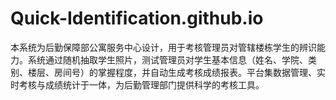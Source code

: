# Quick-Identification.github.io
本系统为后勤保障部公寓服务中心设计，用于考核管理员对管辖楼栋学生的辨识能力。系统通过随机抽取学生照片，测试管理员对学生基本信息（姓名、学院、类别、楼层、房间号）的掌握程度，并自动生成考核成绩报表。平台集数据管理、实时考核与成绩统计于一体，为后勤管理部门提供科学的考核工具。
